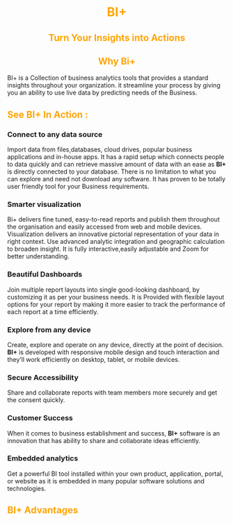                           
<center><h1> <font color="orange"> BI+ </font> </h1></center>
<center><h2> <font color="orange">Turn Your Insights into Actions </font> </h2></center>

<center><h2> <font color="orange">Why Bi+</font> </h2></center>
 
BI+ is a Collection of business analytics tools that provides a standard insights throughout your organization. it streamline your process by giving you an ability to use live data by predicting needs of the Business.

<h2>  <font color="orange">See BI+ In Action :</font></h2>
  
 ### Connect to any data source
 
Import data from files,databases, cloud drives, popular business applications and in-house apps. It has a rapid setup which connects people to data quickly and can retrieve massive amount of data with an ease as **BI+** is directly connected to your database. There is no limitation to what you can explore and need not download any software. It has proven to be totally user friendly tool for your Business requirements.

### Smarter visualization

Bi+ delivers fine tuned, easy-to-read reports and publish them throughout the organisation and easily accessed from web and mobile devices.  Visualization delivers an innovative pictorial representation of your data in right context. Use advanced analytic integration and geographic calculation to broaden insight. It is fully interactive,easily adjustable and Zoom for better understanding.

### Beautiful Dashboards

Join multiple report layouts into single good-looking dashboard, by customizing it as per your business needs. It is Provided with flexible layout options for your report by making it more easier to track the performance of each report at a time efficiently.

### Explore from any device

Create, explore and operate on any device, directly at the point of decision. **BI+** is developed with responsive mobile design and touch interaction and they’ll work efficiently on desktop, tablet, or mobile devices.

### Secure Accessibility

 Share and collaborate reports with team members more securely and  get the consent quickly.

### Customer Success

When it comes to business establishment and success, **BI+** software is an innovation that has ability to share and collaborate ideas efficiently.


### Embedded analytics

Get a powerful BI tool installed within your own product, application, portal, or website as it is embedded in many popular software solutions and technologies.

<h2>  <font color="orange">BI+ Advantages</font></h2> 
<!--stackedit_data:
eyJoaXN0b3J5IjpbMTMyOTEzODY5N119
-->